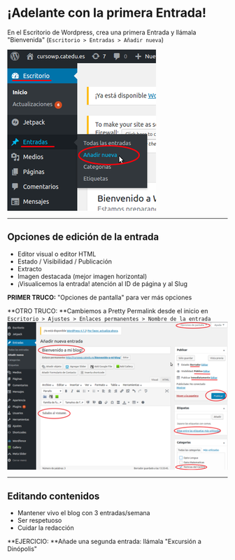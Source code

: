 # ¡Adelante con la primera Entrada!

En el Escritorio de Wordpress, crea una primera Entrada y llámala "Bienvenida" \(`Escritorio > Entradas > Añadir nueva`\)

![](/assets/nueva_entrada.png)

---

## Opciones de edición de la entrada

* Editor visual o editor HTML
* Estado / Visibilidad / Publicación
* Extracto
* Imagen destacada \(mejor imagen horizontal\)
* ¡Visualicemos la entrada! atención al ID de página y al Slug

**PRIMER TRUCO:** "Opciones de pantalla" para ver más opciones

**OTRO TRUCO: **Cambiemos a Pretty Permalink desde el inicio en `Escritorio > Ajustes > Enlaces permanentes > Nombre de la entrada`![](/assets/editar_entrada.png)

---

## Editando contenidos

* Mantener vivo el blog con 3 entradas/semana
* Ser respetuoso
* Cuidar la redacción

**EJERCICIO: **Añade una segunda entrada: llámala "Excursión a Dinópolis"

